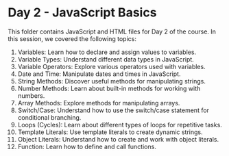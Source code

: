 # Day 2 - JavaScript Basics

This folder contains JavaScript and HTML files for Day 2 of the course. In this session, we covered the following topics:

1. Variables: Learn how to declare and assign values to variables.
2. Variable Types: Understand different data types in JavaScript.
3. Variable Operators: Explore various operators used with variables.
4. Date and Time: Manipulate dates and times in JavaScript.
5. String Methods: Discover useful methods for manipulating strings.
6. Number Methods: Learn about built-in methods for working with numbers.
7. Array Methods: Explore methods for manipulating arrays.
8. Switch/Case: Understand how to use the switch/case statement for conditional branching.
9. Loops (Cycles): Learn about different types of loops for repetitive tasks.
10. Template Literals: Use template literals to create dynamic strings.
11. Object Literals: Understand how to create and work with object literals.
12. Function: Learn how to define and call functions.

